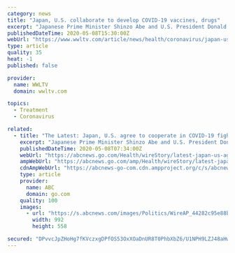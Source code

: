 ```yaml
---
category: news
title: "Japan, U.S. collaborate to develop COVID-19 vaccines, drugs"
excerpt: "Japanese Prime Minister Shinzo Abe and U.S. President Donald Trump spoke over the phone as they both try to reopen businesses in their respective countries."
publishedDateTime: 2020-05-08T15:30:00Z
webUrl: "https://www.wwltv.com/article/news/health/coronavirus/japan-us-agree-to-cooperate-in-covid-19-fight/507-aee1a68b-eb55-4eb7-9efe-7dd0e7520d43"
type: article
quality: 35
heat: -1
published: false

provider:
  name: WWLTV
  domain: wwltv.com

topics:
  - Treatment
  - Coronavirus

related:
  - title: "The Latest: Japan, U.S. agree to cooperate in COVID-19 fight"
    excerpt: "Japanese Prime Minister Shinzo Abe and U.S. President Donald Trump have agreed to cooperate closely in developing COVID-19 vaccines and drugs, and in their efforts to boost their economies"
    publishedDateTime: 2020-05-08T07:34:00Z
    webUrl: "https://abcnews.go.com/Health/wireStory/latest-japan-us-agree-cooperate-covid-19-fight-70572840"
    ampWebUrl: "https://abcnews.go.com/amp/Health/wireStory/latest-japan-us-agree-cooperate-covid-19-fight-70572840"
    cdnAmpWebUrl: "https://abcnews-go-com.cdn.ampproject.org/c/s/abcnews.go.com/amp/Health/wireStory/latest-japan-us-agree-cooperate-covid-19-fight-70572840"
    type: article
    provider:
      name: ABC
      domain: go.com
    quality: 100
    images:
      - url: "https://s.abcnews.com/images/Politics/WireAP_44282c95e88b474da7c1ab37101c3eb2_16x9_992.jpg"
        width: 992
        height: 558

secured: "DPvvcJpZHoHg7fKVczxgDPfOS53OxXOaDnUR8T0PhbXbZ6/U1NPH9LZJ48aHwoP3u4p9yjeSjaAkYS0IpHLDo2SBwsnvyQH0WV2saFbq6jv/yTfBF4alnH0ngFuOhWM1OC9FrBoq+1yjRNWA/L6uODGE/PKvlXD7AjzMuqDZfvxiGbhch7a4Mqr2n4ywdSXsXXXHH7OTtNxp/FDSxPEd52Vh8ommKcneaCeSjYTxuc1hwbZF7C/GFFcriHj5EYkTweawz2mPGD7NGwZYffdu6AOjHtUrDrldtaEwPDlI3ig9MyXFKJVIsz7PWVOD9mnhlgdP1RSq37nxE6F4XBlz0AfYk4qqY9VkaonS2YHMgt31WYcG8neJy57Qa2tK9IGyvYLpYGaKR4oWvXUz7tTTTkEfaH7BCBp6opS+ZZjUB3eRl2WV1OvNcH2GqO03ZTyQilTrfQ02Mn+MJtrbPZ7BC+Vf44bPrp4bHRAzVBgcrhw=;YXI72lzjXiM01hnUKOxkkw=="
---
```


